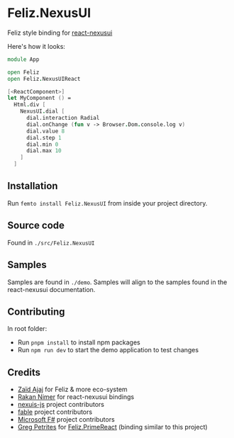 # Feliz.NexusUI

Feliz style binding for [react-nexusui](https://github.com/rakannimer/react-nexusui)

Here's how it looks:

```fsharp
module App

open Feliz
open Feliz.NexusUIReact

[<ReactComponent>]
let MyComponent () =
  Html.div [
    NexusUI.dial [
      dial.interaction Radial
      dial.onChange (fun v -> Browser.Dom.console.log v)
      dial.value 8
      dial.step 1
      dial.min 0
      dial.max 10
    ]
  ]
```

## Installation

Run `femto install Feliz.NexusUI` from inside your project directory.

## Source code

Found in `./src/Feliz.NexusUI`

## Samples

Samples are found in `./demo`. Samples will align to the samples found in the react-nexusui documentation.

## Contributing

In root folder:
- Run `pnpm install` to install npm packages
- Run `npm run dev` to start the demo application to test changes

## Credits

- [Zaïd Ajaj](https://github.com/Zaid-Ajaj/) for Feliz & more eco-system
- [Rakan Nimer](https://github.com/rakanimmer) for react-nexusui bindings
- [nexuis-js](https://github.com/nexus-js) project contributors
- [fable](https://github.com/fable-compiler/Fable) project contributors
- [Microsoft F#](https://github.com/dotnet/fsharp) project contributors
- [Greg Petrites](https://github.com/GPetrites) for [Feliz.PrimeReact](https://github.com/GPetrites/Feliz.PrimeReact) (binding similar to this project)